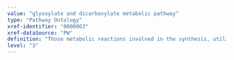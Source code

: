 ```yaml
---
value: "glyoxylate and dicarboxylate metabolic pathway"
type: "Pathway Ontology"
xref-identifier: "0000063"
xref-dataSource: "PW"
definition: "Those metabolic reactions involved in the synthesis, utilization and/or degradation of glyoxylate and dicarboxylate, as depicted in the KEGG diagram."
level: "3"
---
```

